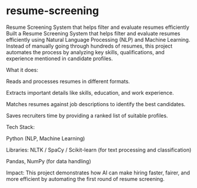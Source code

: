 # resume-screening
Resume Screening System that helps filter and evaluate resumes efficiently
Built a Resume Screening System that helps filter and evaluate resumes efficiently using Natural Language Processing (NLP) and Machine Learning. Instead of manually going through hundreds of resumes, this project automates the process by analyzing key skills, qualifications, and experience mentioned in candidate profiles.

What it does:

Reads and processes resumes in different formats.

Extracts important details like skills, education, and work experience.

Matches resumes against job descriptions to identify the best candidates.

Saves recruiters time by providing a ranked list of suitable profiles.

Tech Stack:

Python (NLP, Machine Learning)

Libraries: NLTK / SpaCy / Scikit-learn (for text processing and classification)

Pandas, NumPy (for data handling)

Impact:
This project demonstrates how AI can make hiring faster, fairer, and more efficient by automating the first round of resume screening.

